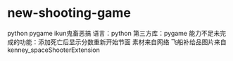 # new-shooting-game
 python pygame ikun鬼畜恶搞
语言：python
第三方库：pygame
能力不足未完成的功能：添加死亡后显示分数重新开始节面
素材来自网络 飞船补给品图片来自kenney_spaceShooterExtension